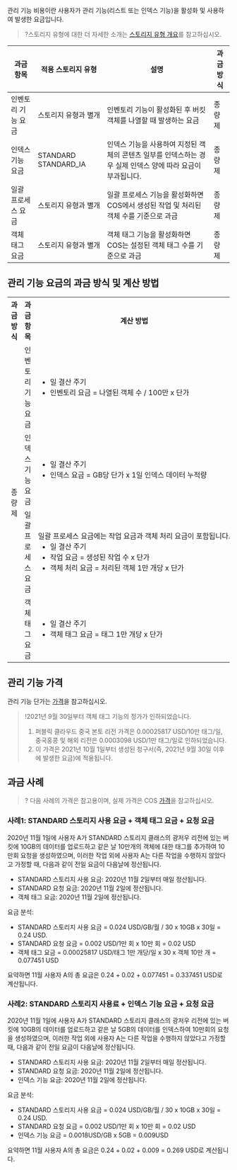 
관리 기능 비용이란 사용자가 관리 기능(리스트 또는 인덱스 기능)을 활성화 및 사용하여 발생한 요금입니다.

>?스토리지 유형에 대한 더 자세한 소개는 [스토리지 유형 개요](https://intl.cloud.tencent.com/document/product/436/30925)를 참고하십시오.
> 

<table>
<thead>
<tr>
<th>과금 항목</th>
<th>적용 스토리지 유형</th>
<th>설명</th>
<th>과금 방식</th>
</tr>
</thead>
<tbody><tr>
<td>인벤토리 기능 요금</td>
<td nowrap="nowrap">스토리지 유형과 별개</td>
<td>인벤토리 기능이 활성화된 후 버킷 객체를 나열할 때 발생하는 요금</td>
<td>종량제</li></td>
</tr>
<tr>
<td >인덱스 기능 요금</td>
<td>STANDARD<br>STANDARD_IA</td>
<td>인덱스 기능을 사용하여 지정된 객체의 콘텐츠 일부를 인덱스하는 경우 실제 인덱스 양에 따라 요금이 부과됩니다.</td>
<td>종량제</td>
</tr>
<tr>
<td>일괄 프로세스 요금</td>
<td nowrap="nowrap">스토리지 유형과 별개</td>
<td>일괄 프로세스 기능을 활성화하면 COS에서 생성된 작업 및 처리된 객체 수를 기준으로 과금</td>
<td>종량제</td>
</tr>
<tr>
<td>객체 태그 요금</td>
<td nowrap="nowrap">스토리지 유형과 별개</td>
<td>객체 태그 기능을 활성화하면 COS는 설정된 객체 태그 수를 기준으로 과금</td>
<td>종량제</td>
</tr>
</tbody></table>



## 관리 기능 요금의 과금 방식 및 계산 방법

<table>
   <tr>
      <th>과금 방식</th>
      <th>과금 항목</th>
      <th>계산 방법</th>
   </tr>
   <tr>
      <td rowspan=4>종량제</td>
      <td>인벤토리 기능 요금</td>
      <td nowrap="nowrap"><ul  style="margin: 0;"><li>일 결산 주기</li><li>인벤토리 요금 = 나열된 객체 수 / 100만 x 단가</li></ul></td>
   </tr>
   <tr>
      <td>인덱스 기능 요금</td>
      <td nowrap="nowrap"><ul  style="margin: 0;"><li>일 결산 주기</li><li>인덱스 요금 = GB당 단가 x 1일 인덱스 데이터 누적량</li></ul></td>
   </tr>
   <tr>
      <td>일괄 프로세스 요금</td>
			<td nowrap="nowrap">일괄 프로세스 요금에는 작업 요금과 객체 처리 요금이 포함됩니다. <ul  style="margin: 0;"><li>일 결산 주기<br><li>작업 요금 = 생성된 작업 수 x 단가</li><li>객체 처리 요금 = 처리된 객체 1만 개당 x 단가</li></ul></td>
   </tr>
   <tr>
      <td>객체 태그 요금</td>
			<td nowrap="nowrap"><ul  style="margin: 0;"><li>일 결산 주기</li><li>객체 태그 요금 = 태그 1만 개당 x 단가</li></ul></td>
   </tr>
</table>


## 관리 기능 가격

관리 기능 단가는 [가격](https://buy.intl.cloud.tencent.com/price/cos?lang=en&pg=)을 참고하십시오.

>!2021년 9월 30일부터 객체 태그 기능의 정가가 인하되었습니다.
>1. 퍼블릭 클라우드 중국 본토 리전 가격은 0.00025817 USD/10만 태그/일, 중국홍콩 및 해외 리전은 0.0003098 USD/1만 태그/일로 인하되었습니다.
>2. 이 가격은 2021년 10월 1일부터 생성된 청구서(즉, 2021년 9월 30일 이후에 발생한 요금)에 적용됩니다.
>




## 과금 사례

>? 다음 사례의 가격은 참고용이며, 실제 가격은 COS [가격](https://buy.intl.cloud.tencent.com/price/cos?lang=en&pg=)을 참고하십시오.
>


### 사례1: STANDARD 스토리지 사용 요금 + 객체 태그 요금 + 요청 요금

2020년 11월 1일에 사용자 A가 STANDARD 스토리지 클래스의 광저우 리전에 있는 버킷에 10GB의 데이터를 업로드하고 같은 날 10만개의 객체에 대한 태그를 추가하여 10만회 요청을 생성하였으며, 이러한 작업 외에 사용자 A는 다른 작업을 수행하지 않았다고 가정할 때, 다음과 같이 전일 요금이 다음날에 정산됩니다.

- STANDARD 스토리지 사용 요금: 2020년 11월 2일부터 매일 정산됩니다.
- STANDARD 요청 요금: 2020년 11월 2일에 정산됩니다.
- 객체 태그 요금: 2020년 11월 2일에 정산됩니다.

요금 분석:


- STANDARD 스토리지 사용 요금 = 0.024 USD/GB/월 / 30 x 10GB x 30일 = 0.24 USD.
- STANDARD 요청 요금 = 0.002 USD/1만 회 x 10만 회 = 0.02 USD
- 객체 태그 요금 = 0.00025817 USD/태그 1만 개당/일 x 30 x 객체 10만 개 = 0.077451 USD

요약하면 11월 사용자 A의 총 요금은 0.24 + 0.02 + 0.077451 = 0.337451 USD로 계산됩니다.


### 사례2: STANDARD 스토리지 사용료 + 인덱스 기능 요금 + 요청 요금

2020년 11월 1일에 사용자 A가 STANDARD 스토리지 클래스의 광저우 리전에 있는 버킷에 10GB의 데이터를 업로드하고 같은 날 5GB의 데이터를 인덱스하여 10만회의 요청을 생성하였으며, 이러한 작업 외에 사용자 A는 다른 작업을 수행하지 않았다고 가정할 때, 다음과 같이 전일 요금이 다음날에 정산됩니다.

- STANDARD 스토리지 사용 요금: 2020년 11월 2일부터 매일 정산됩니다.
- STANDARD 요청 요금: 2020년 11월 2일에 정산됩니다.
- 인덱스 기능 요금: 2020년 11월 2일에 정산됩니다.

요금 분석:

- STANDARD 스토리지 사용 요금 = 0.024 USD/GB/월 / 30 x 10GB x 30일 = 0.24 USD.
- STANDARD 요청 요금 = 0.002 USD/1만 회 x 10만 회 = 0.02 USD
 - 인덱스 기능 요금 = 0.0018USD/GB x 5GB = 0.009USD


요약하면 11월 사용자 A의 총 요금은 0.24 + 0.02 + 0.009 = 0.269 USD로 계산됩니다.

